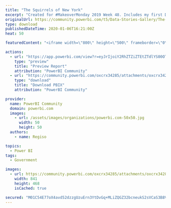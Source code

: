 ```yaml
---
title: "The Squirrels of New York"
excerpt: "Created for #MakeoverMonday 2019 Week 48. Includes my first DAX measure and the Advance Card viz from the marketplace."
originalUrl: https://community.powerbi.com/t5/Data-Stories-Gallery/The-Squirrels-of-New-York/m-p/891071
type: download
publishedDateTime: 2020-01-06T16:21:00Z
heat: 50

featuredContent: "<iframe width=\"800\" height=\"500\" frameborder=\"0\" src=\"https://app.powerbi.com/view?r=eyJrIjoiY2RhZTZiZTEtZTdlYS00OTgwLTliNTgtYTBjYmZmYTE2NzVhIiwidCI6ImUxNzc4MGM2LTczMDgtNDc3YS1iNzY3LWZhNTY5ODI0NWUyYSJ9\"></iframe>"

actions:
  - url: "https://app.powerbi.com/view?r=eyJrIjoiY2RhZTZiZTEtZTdlYS00OTgwLTliNTgtYTBjYmZmYTE2NzVhIiwidCI6ImUxNzc4MGM2LTczMDgtNDc3YS1iNzY3LWZhNTY5ODI0NWUyYSJ9"
    type: "preview"
    title: "Preview Report"
    attribution: "PowerBI Community"
  - url: "https://community.powerbi.com/oxcrx34285/attachments/oxcrx34285/DataStoriesGallery/3244/2/squirrelsfinal.pbix"
    type: "download"
    title: "Download PBIX"
    attribution: "PowerBI Community"

provider:
  name: PowerBI Community
  domain: powerbi.com
  images:
    - url: /assets/images/organizations/powerbi.com-50x50.jpg
      width: 50
      height: 50
  authors:
    - name: Regiso

topics:
  - Power BI
tags:
  - Government

images:
  - url: https://community.powerbi.com/oxcrx34285/attachments/oxcrx34285/DataStoriesGallery/3244/1/finalviz.png
    width: 841
    height: 468
    isCached: true

secured: "M01C54E77oX4avd52dzzgUzuErn3YtDvGq+MLiZQGZ32bcneukS2sVCaS3B8VtcDGjb49sPDJW07Bl1kH14XbexrQ/NegLOgYx8/2xUidhlQ57MEfTV3w16csfYtzkIJbzzfye180icUSH/sdLdQ2D9Bp920DndGXtZ/yW6kLu5CuyMW20NIpTb5ZkT3qQSNAyhOY1GROJ4HOgFFvHaQhrXlTwrunQA+Pj8mmHZQfe58qUWnTdS54ZwweV5Kt7oAjaFMjeL3vER7SzqR78ZykTx657WY+Q8C+8eg4HgU6NWNb5K9O9nxxxXWMcP75qTACrWv1+KgRqW9zqxI3Aji3UCygunu5nayte40oHz6P5EUfiksjxicjo/jUsYrrcTQ9J1AI8JlKl4+o3QaEkhmEA==;w8vVCMO8prebvl9YG2xHvA=="
---
```


